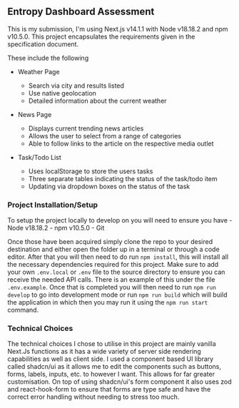 
  

## Entropy Dashboard Assessment

This is my submission, I'm using Next.js v14.1.1 with Node v18.18.2 and npm v10.5.0. This project encapsulates the requirements given in the specification document.

These include the following

 - Weather Page
	 - Search via city and results listed
	 - Use native geolocation
	 - Detailed information about the current weather

- News Page
	- Displays current trending news articles
	- Allows the user to select from a range of categories
	- Able to follow links to the article on the respective media outlet

- Task/Todo List
	- Uses localStorage to store the users tasks
	- Three separate tables indicating the status of the task/todo item
	- Updating via dropdown boxes on the status of the task

### Project Installation/Setup
To setup the project locally to develop on you will need to ensure you have
	-	Node v18.18.2
	-	npm v10.5.0
	-  Git

Once those have been acquired simply clone the repo to your desired destination and either open the folder up in a terminal or through a code editor.
After that you will then need to do run `npm install`, this will install all the necessary dependencies required for this project.
Make sure to add your own `.env.local` or `.env` file to the source directory to ensure you can receive the needed API calls. There is an example of this under the file `.env.example`.
Once that is completed you will then need to run `npm run develop` to go into development mode or run `npm run build` which will build the application in which then you may run it using the `npm run start` command.

### Technical Choices
The technical choices I chose to utilise in this project are mainly vanilla Next.Js functions as it has a wide variety of server side rendering capabilities as well as client side. I used a component based UI library called shadcn/ui as it allows me to edit the components such as buttons, forms, labels, inputs, etc. to however I want. This allows for far greater customisation. On top of using shadcn/ui's form component it also uses zod and react-hook-form to ensure that forms are type safe and have the correct error handling without needing to stress too much. 
